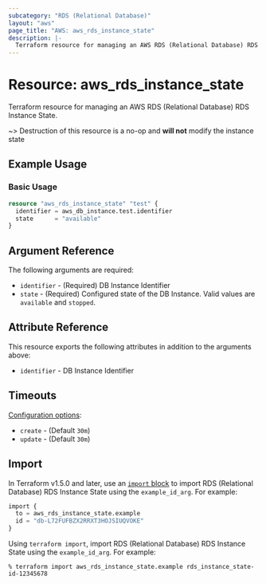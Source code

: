 ```yaml
---
subcategory: "RDS (Relational Database)"
layout: "aws"
page_title: "AWS: aws_rds_instance_state"
description: |-
  Terraform resource for managing an AWS RDS (Relational Database) RDS Instance State.
---
```


# Resource: aws_rds_instance_state

Terraform resource for managing an AWS RDS (Relational Database) RDS Instance State.

~> Destruction of this resource is a no-op and **will not** modify the instance state

## Example Usage

### Basic Usage

```terraform
resource "aws_rds_instance_state" "test" {
  identifier = aws_db_instance.test.identifier
  state      = "available"
}
```

## Argument Reference

The following arguments are required:

* `identifier` - (Required) DB Instance Identifier
* `state` - (Required) Configured state of the DB Instance. Valid values are `available` and `stopped`.

## Attribute Reference

This resource exports the following attributes in addition to the arguments above:

* `identifier` - DB Instance Identifier

## Timeouts

[Configuration options](https://developer.hashicorp.com/terraform/language/resources/syntax#operation-timeouts):

* `create` - (Default `30m`)
* `update` - (Default `30m`)

## Import

In Terraform v1.5.0 and later, use an [`import` block](https://developer.hashicorp.com/terraform/language/import) to import RDS (Relational Database) RDS Instance State using the `example_id_arg`. For example:

```terraform
import {
  to = aws_rds_instance_state.example
  id = "db-L72FUFBZX2RRXT3HOJSIUQVOKE"
}
```

Using `terraform import`, import RDS (Relational Database) RDS Instance State using the `example_id_arg`. For example:

```console
% terraform import aws_rds_instance_state.example rds_instance_state-id-12345678
```
